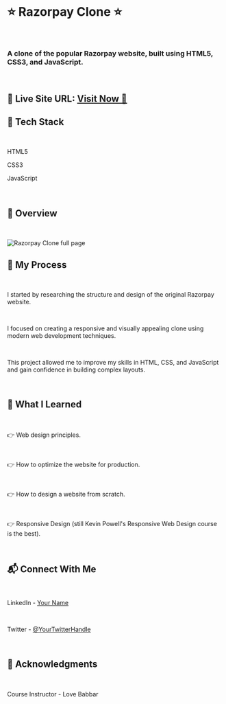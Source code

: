 <h1> ⭐ Razorpay Clone ⭐ </h1> <br>
<h3> A clone of the popular Razorpay website, built using HTML5, CSS3, and JavaScript. </h3>
<br>
<h2> 📌 Live Site URL: <a href="https://razorpayp.netlify.app/"> Visit Now 🚀 </a> </h2>
<h2> 📌 Tech Stack </h2> <br>
<p>HTML5</p>
<p>CSS3</p>
<p>JavaScript</p>
<br>
<h2> 📌 Overview </h2> <br>

![Razorpay Clone full page](https://github.com/PraffulPatel27/Razorpay-clone/assets/110104505/57aaba66-31b9-47e7-8885-7d8d2ebccd82) <br>

<h2> 📌 My Process </h2><br>
<p> I started by researching the structure and design of the original Razorpay website. </p> <br>
<p> I focused on creating a responsive and visually appealing clone using modern web development techniques. </p> <br>
<p> This project allowed me to improve my skills in HTML, CSS, and JavaScript and gain confidence in building complex layouts. </p><br>
<h2> 📌 What I Learned </h2><br> 
<p> 👉 Web design principles. </p><br>
<p> 👉 How to optimize the website for production. </p><br>
<p> 👉 How to design a website from scratch. </p><br>
<p> 👉 Responsive Design (still Kevin Powell's Responsive Web Design course is the best). </p> <br>
<h2> 📬 Connect With Me </h2> <br>
<p> LinkedIn - <a href="https://www.linkedin.com">Your Name</a> </p> <br>
<p> Twitter - <a href="https://www.twitter.com"> @YourTwitterHandle</a> </p> <br>
<h2> 📌 Acknowledgments </h2> <br>
<p> Course Instructor - Love Babbar </p> <br>
